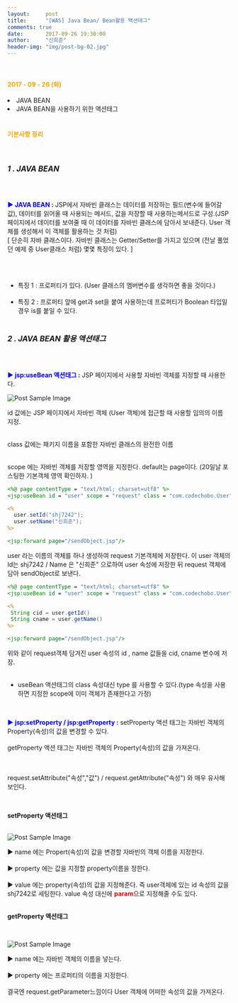 ```yaml
---
layout:     post
title:      "[WAS] Java Bean/ Bean활용 액션태그"
comments: true
date:       2017-09-26 19:30:00
author:     "신희준"
header-img: "img/post-bg-02.jpg"
---
```

<br>
<H4 style ="font-weight:bold; color : orange">2017 - 09 - 26 (화)</H4>
<li>JAVA BEAN</li>
<li>JAVA BEAN을 사용하기 위한 액션태그</li>


<br>
<H4 style ="font-weight:bold; color:orange;">기본사항 정리</H4>
<br>

<h5 style = "font-size: 17px; font-weight : bold;">1 . JAVA BEAN</h5>
<br>
<p>

<b style = "color:blue;">▶ JAVA BEAN :</b>  JSP에서 자바빈 클래스는 데이터를 저장하는 필드(변수에 들어갈 값), 데이터를 읽어올 때 사용되는 메서드, 값을 저장할 때 사용하는메서드로 구성.(JSP 페이지에서 데이터를 보여줄 때 이 데이터를 자바빈 클래스에 담아서 보내준다. User 객체를 생성해서 이 객체를 활용하는 것 처럼)<br>
[ 단순히 자바 클래스이다. 자바빈 클래스는 Getter/Setter를 가지고 있으며 (전날 풀었던 예제 중 User클래스 처럼) 몇몇 특징이 있다. ]

<br><br>
- 특징 1 : 프로퍼티가 있다. (User 클래스의 멤버변수를 생각하면 좋을 것이다.)<br><br>
- 특징 2 : 프로퍼티 앞에 get과 set을 붙여 사용하는데 프로퍼티가 Boolean 타입일 경우 is를 붙일 수 있다.
<br><br>



</p>
<h5 style = "font-size: 17px; font-weight : bold;">2 . JAVA BEAN 활용 액션태그</h5>
<br>
<p>

<b style = "color:blue;">▶ jsp:useBean 액션태그 :</b> JSP 페이지에서 사용할 자바빈 객체를 지정할 때 사용한다.
</p>

<img src="{{ site.baseurl }}/img/usebean.JPG" alt="Post Sample Image">
<br>
<p>
id 값에는 JSP 페이지에서 자바빈 객체 (User 객체)에 접근할 때 사용할 임의의 이름 지정.<br><br>

class 값에는 패키지 이름을 포함한 자바빈 클래스의 완전한 이름<br><br>

scope 에는 자바빈 객체를 저장할 영역을 지정한다. default는 page이다. (20일날 포스팅한 기본객체 영역 확인하자. )
</p>



~~~jsp
<%@ page contentType = "text/html; charset=utf8" %>
<jsp:useBean id = "user" scope = "request" class = "com.codechobo.User"/>

<%
  user.setId("shj7242");
  user.setName("신희준");
%>

<jsp:forward page="/sendObject.jsp"/>
~~~

<p>
user 라는 이름의 객체를 하나 생성하여 request 기본객체에 저장한다. 이 user 객체의 Id는 shj7242 / Name 은 "신희준" 으로하여 user 속성에 저장한 뒤 request 객체에 담아 sendObject로 보낸다.
</p>

~~~jsp
<%@ page contentType = "text/html; charset=utf8" %>
<jsp:useBean id = "user" scope = "request" class = "com.codechobo.User"/>

<%
 String cid = user.getId()
 String cname = user.getName()
%>

<jsp:forward page="/sendObject.jsp"/>
~~~


<p>위와 같이 request객체 담겨진 user 속성의 id , name 값들을 cid, cname 변수에 저장.<br><br>

* useBean 액션태그의 class 속성대신 type 를 사용할 수 있다.(type 속성을 사용하면 지정한 scope에 이미 객체가 존재한다고 가정)</p>

<br>
<p>
<b style = "color:blue;">▶ jsp:setProperty / jsp:getProperty :</b> setProperty 액션 태그는 자바빈 객체의 Property(속성)의 값을 변경할 수 있다.<br><br> getProperty 액션 태그는 자바빈 객체의 Property(속성)의 값을 가져온다.

<br><br>request.setAttribute("속성","값") / request.getAttribute("속성") 와 매우 유사해 보인다.
</p>
<br>
<p><b>setProperty 액션태그</b></p>
<br>

<img src="{{ site.baseurl }}/img/setproperty.JPG" alt="Post Sample Image">

<br>
<p>
 ▶ name 에는 Propert(속성)의 값을 변경할 자바빈의 객체 이름을 지정한다. <br><br>
 ▶ property 에는 값을 지정할 property이름을 정한다.<br><br>
 ▶ value 에는 property(속성)의 값을 지정해준다. 즉 user객체에 있는 id 속성의 값을 shj7242로 세팅한다. value 속성 대신에 <b style="color:red;">param</b>으로 지정해줄 수도 있다.
<br>
<br>
<p><b>getProperty 액션태그</b></p>
<br>
</p>


<img src="{{ site.baseurl }}/img/getproperty.JPG" alt="Post Sample Image">
<br>

<p>▶ name 에는 자바빈 객체의 이름을 넣는다. <br><br>
▶ property 에는 프로퍼티의 이름을 지정한다. <br><br>
결국엔 request.getParameter느낌이다 User 객체에 어떠한 속성의 값을 가져온다. </p>
